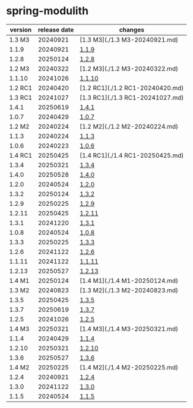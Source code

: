 # spring-modulith	


|version|release date|changes|
|---|---|---|
|1.3 M3|20240921|[1.3 M3](./1.3 M3-20240921.md)|
|1.1.9|20240921|[1.1.9](./1.1.9-20240921.md)|
|1.2.8|20250124|[1.2.8](./1.2.8-20250124.md)|
|1.2 M3|20240322|[1.2 M3](./1.2 M3-20240322.md)|
|1.1.10|20241026|[1.1.10](./1.1.10-20241026.md)|
|1.2 RC1|20240420|[1.2 RC1](./1.2 RC1-20240420.md)|
|1.3 RC1|20241027|[1.3 RC1](./1.3 RC1-20241027.md)|
|1.4.1|20250619|[1.4.1](./1.4.1-20250619.md)|
|1.0.7|20240429|[1.0.7](./1.0.7-20240429.md)|
|1.2 M2|20240224|[1.2 M2](./1.2 M2-20240224.md)|
|1.1.3|20240224|[1.1.3](./1.1.3-20240224.md)|
|1.0.6|20240223|[1.0.6](./1.0.6-20240223.md)|
|1.4 RC1|20250425|[1.4 RC1](./1.4 RC1-20250425.md)|
|1.3.4|20250321|[1.3.4](./1.3.4-20250321.md)|
|1.4.0|20250528|[1.4.0](./1.4.0-20250528.md)|
|1.2.0|20240524|[1.2.0](./1.2.0-20240524.md)|
|1.3.2|20250124|[1.3.2](./1.3.2-20250124.md)|
|1.2.9|20250225|[1.2.9](./1.2.9-20250225.md)|
|1.2.11|20250425|[1.2.11](./1.2.11-20250425.md)|
|1.3.1|20241220|[1.3.1](./1.3.1-20241220.md)|
|1.0.8|20240524|[1.0.8](./1.0.8-20240524.md)|
|1.3.3|20250225|[1.3.3](./1.3.3-20250225.md)|
|1.2.6|20241122|[1.2.6](./1.2.6-20241122.md)|
|1.1.11|20241122|[1.1.11](./1.1.11-20241122.md)|
|1.2.13|20250527|[1.2.13](./1.2.13-20250527.md)|
|1.4 M1|20250124|[1.4 M1](./1.4 M1-20250124.md)|
|1.3 M2|20240823|[1.3 M2](./1.3 M2-20240823.md)|
|1.3.5|20250425|[1.3.5](./1.3.5-20250425.md)|
|1.3.7|20250619|[1.3.7](./1.3.7-20250619.md)|
|1.2.5|20241026|[1.2.5](./1.2.5-20241026.md)|
|1.4 M3|20250321|[1.4 M3](./1.4 M3-20250321.md)|
|1.1.4|20240429|[1.1.4](./1.1.4-20240429.md)|
|1.2.10|20250321|[1.2.10](./1.2.10-20250321.md)|
|1.3.6|20250527|[1.3.6](./1.3.6-20250527.md)|
|1.4 M2|20250225|[1.4 M2](./1.4 M2-20250225.md)|
|1.2.4|20240921|[1.2.4](./1.2.4-20240921.md)|
|1.3.0|20241122|[1.3.0](./1.3.0-20241122.md)|
|1.1.5|20240524|[1.1.5](./1.1.5-20240524.md)|
